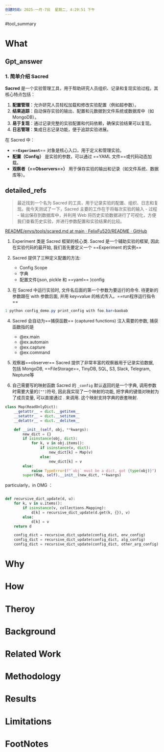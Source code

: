 ```yaml
---
创建时间: 2025-一月-7日  星期二, 4:29:51 下午
---
```

#tool_summary 

# What
## Gpt_answer
### **1. 简单介绍 Sacred**

**Sacred** 是一个实验管理工具，用于帮助研究人员组织、记录和复现实验过程。其核心特点包括：
1. **配置管理**：允许研究人员轻松加载和修改实验配置（例如超参数）。
2. **结果追踪**：自动保存实验的输出、配置和元数据到文件系统或数据库中（如 MongoDB）。
3. **易于复现**：通过记录完整的实验配置和代码依赖，确保实验结果可以复现。
4. **日志管理**：集成日志记录功能，便于追踪实验进展。

在 Sacred 中：
- ==**`Experiment`**== 对象是核心入口，用于定义和管理实验。
- **配置（Config）** 是实验的参数，可以通过 ==YAML 文件==或代码动态加载。
- **观察者（==Observers==）** 用于保存实验的输出和记录（如文件系统、数据库等）。

## detailed_refs

>最近找到一个名为 Sacred 的工具，用于记录实验的配置、组织、日志和复现。我今天测试了一下，Sacred 主要的工作在于将每次实验的输入 - 过程 - 输出保存到数据库中，并利用 Web 将历史实验数据进行了可视化，方便我们查看历史实验，并进行参数配置和实验结果的比较。

[README/envs/tools/scared.md at main · FelixFu520/README · GitHub](https://github.com/FelixFu520/README/blob/main/envs/tools/scared.md)

1. Experiment 类是 Sacred 框架的核心类. Sacred 是一个辅助实验的框架, 因此在实验代码的最开始, 我们首先要定义一个 ==Experiment 的实例==

2. Sacred 提供了三种定义配置的方法:
	- Config Scope
	- 字典
	- 配置文件(json, pickle 和 ==yaml== )config


3. 在 Sacred 中运行实验时, 文件名后面的第一个参数为要运行的命令. 待更新的参数跟在 with 参数后面, 并用 key=value 的格式传入。==run程序运行指令==
```powershell
1 python config_demo.py print_config with foo.bar=baobab
```

4. Sacred 会自动为==捕获函数== (captured functions) 注入需要的参数, 捕获函数指的是
	- @ex.main
	- @ex.automain
	- @ex.capture
	- @ex.command


5. 观察器==observer==
   Sacred 提供了非常丰富的观察器用于记录实验数据, 包括 MongoDB, ==FileStorage==, TinyDB, SQL, S3, Slack, Telegram, Neptune等

6. 自己需要写的映射函数
   Sacred 的 `_config` 默认返回的是一个字典, 调用参数时需要大量的` [""] `符号, 因此我实现了一个映射的功能, 把字典的键值对映射为了成员变量, 可以直接通过 . 来调用. 这个映射支持字典的嵌套映射.
```python
class Map(ReadOnlyDict):
    __getattr__ = dict.__getitem__
    __setattr__ = dict.__setitem__
    __delattr__ = dict.__delitem__

    def __init__(self, obj, **kwargs):
        new_dict = {}
        if isinstance(obj, dict):
            for k, v in obj.items():
                if isinstance(v, dict):
                    new_dict[k] = Map(v)
                else:
                    new_dict[k] = v
        else:
            raise TypeError(f"`obj` must be a dict, got {type(obj)}")
        super(Map, self).__init__(new_dict, **kwargs)
```

particularly，in OMG ：
```python

def recursive_dict_update(d, u):
    for k, v in u.items():
        if isinstance(v, collections.Mapping):
            d[k] = recursive_dict_update(d.get(k, {}), v)
        else:
            d[k] = v
    return d

    config_dict = recursive_dict_update(config_dict, env_config)
    config_dict = recursive_dict_update(config_dict, alg_config)
    config_dict = recursive_dict_update(config_dict, other_arg_config)
```

# Why



# How



# Theroy



# Background



# Related Work




# Methodology




# Results



# Limitations


# FootNotes
